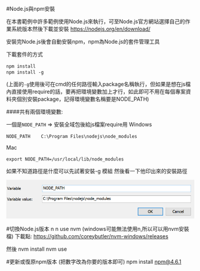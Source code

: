 #Node.js與npm安裝

在本書範例中許多範例使用Node.js來執行，可至Node.js官方網站選擇自己的作業系統版本然後下載並安裝
https://nodejs.org/en/download/

安裝完Node.js後會自動安裝npm，npm為Node.js的套件管理工具

下載套件的方式
```
npm install
npm install -g 
```

(上面的`-g`使用後可在cmd的任何路徑輸入package名稱執行，但如果是想在js檔內直接使用require的話，要再把環境變數加上才行，如此即可不用在每個專案資料夾個別安裝package，記得環境變數名稱要是NODE_PATH)

####共有兩個環境變數:

一個是`NODE_PATH` => 安裝全域包後給js檔案require用
Windows
```
NODE_PATH    C:\Program Files\nodejs\node_modules
```
Mac 
```
export NODE_PATH=/usr/local/lib/node_modules
```
如果不知道路徑是什麼可以先試著安裝-g 模組 然後看一下他印出來的安裝路徑

![](/assets/環境變數.png)


#切換Node.js版本
n
n use <version>
nvm
(windows可能無法使用n,所以可以用nvm安裝檔)
下載點:
https://github.com/coreybutler/nvm-windows/releases

然後
nvm install <version>
nvm use <version>


#更新或復原npm版本
(把數字改為你要的版本即可)
npm install npm@4.6.1


